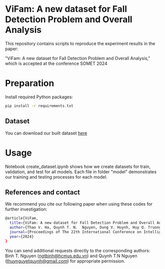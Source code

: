 # ViFam: A new dataset for Fall Detection Problem and Overall Analysis

This repository contains scripts to reproduce the experiment results in the paper:

"ViFam: A new dataset for Fall Detection Problem and Overall Analysis,"
which is accepted at the conference SOMET 2024
# Preparation
Install required Python packages:
```bash
pip install -r requirements.txt
```
## Dataset
You can download our built dataset [here](https://drive.google.com/drive/folders/1hXl-LHCk9oaXw578arLKbhofnPmsL7eL?usp=sharing)
# Usage
Notebook create_dataset.ipynb shows how we create datasets for train, validation, and test for all models. 
Each file in folder "model" demonstrates our training and testing processes for each model.

## References and contact
We recommend you cite our following paper when using these codes for further investigation:
```bash
@article{ViFam,
  title={ViFam: A new dataset for Fall Detection Problem and Overall Analysis},
  author={Thao V. Ha, Quynh T. N.  Nguyen, Dung V. Huynh, Huy Q. Truong, Quang C. Tran, Hien D.  Nguyen, Binh T.  Nguyen},
  journal={Proceedings of The 22th International Conference on Intelligent Software Methodologies, Tools, and Techniques (SoMeT) 2024},
  year={2024}
}
```
You can send additional requests directly to the corresponding authors: Binh T. Nguyen (ngtbinh@hcmus.edu.vn) and Quynh T.N Nguyen (thuynguyetquynh@gmail.com) for appropriate permission.

<!-- Optional -->
<!-- ## License -->
<!-- This project is open source and available under the [... License](). -->

<!-- You don't have to include all sections - just the one's relevant to your project -->

